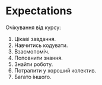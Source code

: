 # Expectations
Очікування від курсу:
1. Цікаві завдання.
2. Навчитись кодувати.
3. Взаємопоміч.
4. Поповнити знання.
5. Знайти роботу.
6. Потрапити у хороший колектив.
7. Багато іншого.
